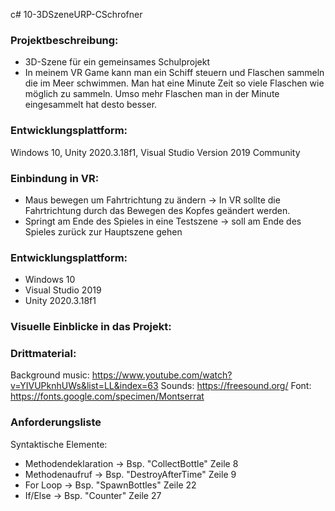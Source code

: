 c# 10-3DSzeneURP-CSchrofner

### Projektbeschreibung: 
+ 3D-Szene für ein gemeinsames Schulprojekt 
+ In meinem VR Game kann man ein Schiff steuern und Flaschen sammeln die im Meer schwimmen. Man hat eine Minute Zeit so viele Flaschen wie möglich zu sammeln. Umso mehr Flaschen man in der Minute eingesammelt hat desto besser.

### Entwicklungsplattform: 
Windows 10, Unity 2020.3.18f1, Visual Studio Version 2019 Community

### Einbindung in VR:
+ Maus bewegen um Fahrtrichtung zu ändern -> In VR sollte die Fahrtrichtung durch das Bewegen des Kopfes geändert werden.
+ Springt am Ende des Spieles in eine Testszene -> soll am Ende des Spieles zurück zur Hauptszene gehen

### Entwicklungsplattform:
+ Windows 10
+ Visual Studio 2019
+ Unity 2020.3.18f1

### Visuelle Einblicke in das Projekt: 


### Drittmaterial: 
Background music: https://www.youtube.com/watch?v=YIVUPknhUWs&list=LL&index=63
Sounds: https://freesound.org/
Font: https://fonts.google.com/specimen/Montserrat

### Anforderungsliste
Syntaktische Elemente:
+ Methodendeklaration -> Bsp. "CollectBottle" Zeile 8
+ Methodenaufruf -> Bsp. "DestroyAfterTime" Zeile 9
+ For Loop -> Bsp. "SpawnBottles" Zeile 22
+ If/Else -> Bsp. "Counter" Zeile 27

